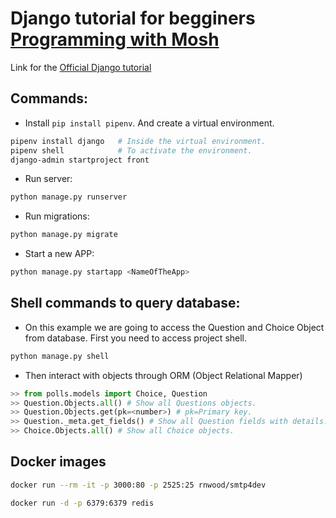 # Django tutorial for begginers [Programming with Mosh](https://youtu.be/rHux0gMZ3Eg)

Link for the [Official Django tutorial](https://docs.djangoproject.com/en/3.2/intro/tutorial01/)

## Commands:
- Install `pip install pipenv`. And create a virtual environment.

```bash
pipenv install django   # Inside the virtual environment.
pipenv shell            # To activate the environment.
django-admin startproject front
```

- Run server:
```bash
python manage.py runserver
```

- Run migrations:
```bash
python manage.py migrate
```

- Start a new APP:
```bash
python manage.py startapp <NameOfTheApp>
```
## Shell commands to query database:
- On this example we are going to access the Question and Choice Object from database. First you need to access project shell.
```bash
python manage.py shell
```
- Then interact with objects through ORM (Object Relational Mapper)
```python
>> from polls.models import Choice, Question
>> Question.Objects.all() # Show all Questions objects.
>> Question.Objects.get(pk=<number>) # pk=Primary key.
>> Question._meta.get_fields() # Show all Question fields with details.
>> Choice.Objects.all() # Show all Choice objects.
```


## Docker images
```bash
docker run --rm -it -p 3000:80 -p 2525:25 rnwood/smtp4dev

docker run -d -p 6379:6379 redis
```
